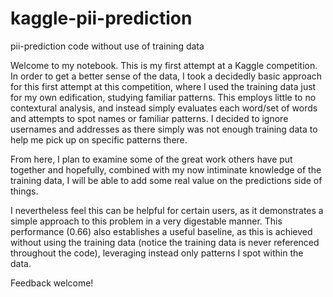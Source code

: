 # kaggle-pii-prediction
pii-prediction code without use of training data

Welcome to my notebook. This is my first attempt at a Kaggle competition. In order to get a better sense of the data, I took a decidedly basic approach for this first attempt at this competition, where I used the training data just for my own edification, studying familiar patterns. This employs little to no contextural analysis, and instead simply evaluates each word/set of words and attempts to spot names or familiar patterns. I decided to ignore usernames and addresses as there simply was not enough training data to help me pick up on specific patterns there.

From here, I plan to examine some of the great work others have put together and hopefully, combined with my now intiminate knowledge of the training data, I will be able to add some real value on the predictions side of things.

I nevertheless feel this can be helpful for certain users, as it demonstrates a simple approach to this problem in a very digestable manner. This performance (0.66) also establishes a useful baseline, as this is achieved without using the training data (notice the training data is never referenced throughout the code), leveraging instead only patterns I spot within the data.

Feedback welcome!
